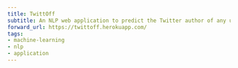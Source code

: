 ```yaml
---
title: TwittOff
subtitle: An NLP web application to predict the Twitter author of any user-submitted text
forward_url: https://twittoff.herokuapp.com/
tags:
- machine-learning
- nlp
- application
---
```

